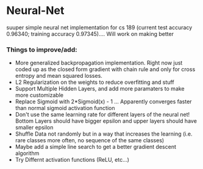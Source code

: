# Neural-Net
suuper simple neural net implementation for cs 189 (current test accuracy 0.96340; training accuracy 0.97345).... Will work on making better

### Things to improve/add:
  - More generalized backpropagation implementation. Right now just coded up as the closed form gradient with chain rule and only for cross entropy and mean squared losses.
  - L2 Regularization on the weights to reduce overfitting and stuff
  - Support Multiple Hidden Layers, and add more paramaters to make more customizable
  - Replace Sigmoid with 2*Sigmoid(x) - 1 ... Apparently converges faster than normal sigmoid activation function
  - Don't use the same learning rate for different layers of the neural net! Bottom Layers should have bigger epsilon and upper layers should have smaller epsilon
  - Shuffle Data not randomly but in a way that increases the learning (i.e. rare classes more often, no sequence of the same classes)
  - Maybe add a simple line search to get a better gradient descent algorithm
  - Try Differnt activation functions (ReLU, etc...)
